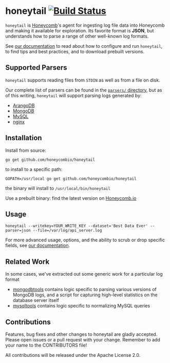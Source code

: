 # honeytail [![Build Status](https://travis-ci.org/honeycombio/honeytail.svg?branch=master)](https://travis-ci.org/honeycombio/honeytail)

`honeytail` is [Honeycomb](https://honeycomb.io)'s agent for ingesting log file data into Honeycomb and making it available for exploration. Its favorite format is **JSON**, but understands how to parse a range of other well-known log formats.

See [our documentation](https://honeycomb.io/docs/send-data/agent/) to read about how to configure and run `honeytail`, to find tips and best practices, and to download prebuilt versions.

## Supported Parsers

`honeytail` supports reading files from `STDIN` as well as from a file on disk.

Our complete list of parsers can be found in the [`parsers/` directory](parsers/), but as of this writing, `honeytail` will support parsing logs generated by:

- [ArangoDB](parsers/arangodb/)
- [MongoDB](parsers/mongodb/)
- [MySQL](parsers/mysql/)
- [nginx](parsers/nginx/)

## Installation

Install from source:

```
go get github.com/honeycombio/honeytail
```

to install to a specific path:

```
GOPATH=/usr/local go get github.com/honeycombio/honeytail
```

the binary will install to `/usr/local/bin/honeytail`

Use a prebuilt binary: find the latest version on [Honeycomb.io](https://honeycomb.io/docs/send-data/agent/)

## Usage

```
honeytail --writekey=YOUR_WRITE_KEY --dataset='Best Data Ever' --parser=json --file=/var/log/api_server.log
```

For more advanced usage, options, and the ability to scrub or drop specific fields, see [our documentation](https://honeycomb.io/docs/send-data/agent).

## Related Work

In some cases, we've extracted out some generic work for a particular log format

- [mongodbtools](https://github.com/honeycombio/mongodbtools) contains logic specific to parsing various versions of MongoDB logs, and a script for capturing high-level statistics on the database server itself
- [mysqltools](https://github.com/honeycombio/mysqltools) contains logic specific to normalizing MySQL queries

## Contributions

Features, bug fixes and other changes to honeytail are gladly accepted. Please
open issues or a pull request with your change. Remember to add your name to the
CONTRIBUTORS file!

All contributions will be released under the Apache License 2.0.
